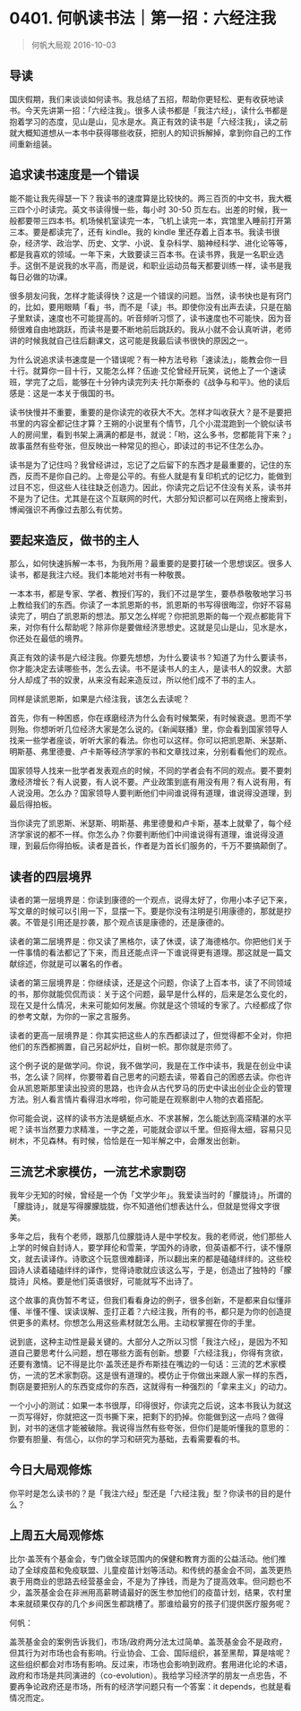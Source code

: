 # 0401. 何帆读书法｜第一招：六经注我
> 何帆大局观
2016-10-03

## 导读
国庆假期，我们来谈谈如何读书。我总结了五招，帮助你更轻松、更有收获地读书。今天先讲第一招：「六经注我」。很多人读书都是「我注六经」，读什么书都是抱着学习的态度，见山是山，见水是水。真正有效的读书是「六经注我」，读之前就大概知道想从一本书中获得哪些收获，把别人的知识拆解掉，拿到你自己的工作间重新组装。

## 追求读书速度是一个错误
能不能让我先得瑟一下？我读书的速度算是比较快的。两三百页的中文书，我大概三四个小时读完。英文书读得慢一些，每小时 30-50 页左右。出差的时候，我一般都要带三四本书。机场候机室读完一本，飞机上读完一本，宾馆里入睡前打开第三本。要是都读完了，还有 kindle。我的 kindle 里还存着上百本书。我读书很杂，经济学、政治学、历史、文学、小说、复杂科学、脑神经科学、进化论等等，都是我喜欢的领域。一年下来，大致要读三百本书。在读书界，我是一名职业选手。这倒不是说我的水平高，而是说，和职业运动员每天都要训练一样，读书是我每日必做的功课。

很多朋友问我，怎样才能读得快？这是一个错误的问题。当然，读书快也是有窍门的，比如，要用眼睛「看」书，而不是「读」书。即使你没有出声去读，只是在脑子里默读，速度也不可能提高的。听音频听习惯了，读书速度也不可能快，因为音频很难自由地跳跃，而读书是要不断地前后跳跃的。我从小就不会认真听讲，老师讲的时候我就自己往后翻课文，这可能是我最后读书很快的原因之一。

为什么说追求读书速度是一个错误呢？有一种方法号称「速读法」，能教会你一目十行。就算你一目十行，又能怎么样？伍迪·艾伦曾经开玩笑，说他上了一个速读班，学完了之后，能够在十分钟内读完列夫·托尔斯泰的《战争与和平》。他的读后感是：这是一本关于俄国的书。

读书快慢并不重要，重要的是你读完的收获大不大。怎样才叫收获大？是不是要把书里的内容全都记住才算？王朔的小说里有个情节，几个小混混跑到一个貌似读书人的房间里，看到书架上满满的都是书，就说：「哟，这么多书，您都能背下来？」故事虽然有些夸张，但反映出一种常见的担心，即读过的书记不住怎么办。

读书是为了记住吗？我曾经讲过，忘记了之后留下的东西才是最重要的，记住的东西，反而不是你自己的。上帝是公平的。有些人就是有复印机式的记忆力，能做到过目不忘，但这些人往往缺乏创造力。因此，你读完之后记不住没有关系，读书并不是为了记住。尤其是在这个互联网的时代，大部分知识都可以在网络上搜索到，博闻强识不再像过去那么有优势。

## 要起来造反，做书的主人
那么，如何快速拆解一本书，为我所用？最重要的是要打破一个思想误区。很多人读书，都是我注六经。我们本能地对书有一种敬畏。

一本本书，都是专家、学者、教授们写的，我们不过是学生，要恭恭敬敬地学习书上教给我们的东西。你读了一本凯恩斯的书，凯恩斯的书写得很晦涩，你好不容易读完了，明白了凯恩斯的想法。那又怎么样呢？你把凯恩斯的每一个观点都能背下来，对你有什么帮助呢？除非你是要做经济思想史。这就是见山是山，见水是水，你还处在最低的境界。

真正有效的读书是六经注我。你要先想想，为什么要读书？知道了为什么要读书，你才能决定去读哪些书，怎么去读。书不是读书人的主人，是读书人的奴隶。大部分人却成了书的奴隶，从来没有起来造反过，所以他们成不了书的主人。

同样是读凯恩斯，如果是六经注我，该怎么去读呢？

首先，你有一种困惑，你在琢磨经济为什么会有时候繁荣，有时候衰退。思而不学则殆。你想听听几位经济大家是怎么说的。《新闻联播》里，你会看到国家领导人找来一些学者座谈，听听大家的看法。你也可以这样。你可以把凯恩斯、米瑟斯、明斯基、弗里德曼、卢卡斯等经济学家的书和文章找过来，分别看看他们的观点。

国家领导人找来一批学者发表观点的时候，不同的学者会有不同的观点。要不要刺激经济增长？有人说要，有人说不要。产业政策到底有用没有用？有人说有用，有人说没用。怎么办？国家领导人要判断他们中间谁说得有道理，谁说得没道理，到最后得拍板。

当你读完了凯恩斯、米瑟斯、明斯基、弗里德曼和卢卡斯，基本上就晕了，每个经济学家说的都不一样。你怎么办？你要判断他们中间谁说得有道理，谁说得没道理，到最后你得拍板。读者是首长，作者是为首长们服务的，千万不要搞颠倒了。

## 读者的四层境界
读者的第一层境界是：你读到康德的一个观点，说得太好了，你用小本子记下来，写文章的时候可以引用一下，显摆一下。要是你没有注明是引用康德的，那就是抄袭。不管是引用还是抄袭，那个观点该是康德的，还是康德的。

读者的第二层境界是：你又读了黑格尔，读了休谟，读了海德格尔。你把他们关于一件事情的看法都记了下来，而且还能点评一下谁说得更有道理。那这就是一篇文献综述，你就是可以署名的作者。

读者的第三层境界是：你继续读，还是这个问题，你读了上百本书，读了不同领域的书，那你就能侃侃而谈：关于这个问题，最早是什么样的，后来是怎么变化的，现在又是什么情况，未来可能如何发展。你就是这个领域的专家了。六经都成了你的参考文献，为你的一家之言服务。

读者的更高一层境界是：你其实把这些人的东西都读过了，但觉得都不全对，你把他们的东西都搁置，自己另起炉灶，自树一帜。那你就是宗师了。

这个例子说的是做学问。你说，我不做学问，我是在工作中读书，我是在创业中读书，怎么读？同样，你要带着自己思考的问题去读，带着自己的困惑去读。你也许会从凯恩斯那里读出投资的思路，也许会从古代罗马的历史中读出创业企业的管理方法。别人看言情片看得泪水哗啦，你可能是在观察剧中人物的衣着搭配。

你可能会说，这样的读书方法是蜻蜓点水、不求甚解，怎么能达到高深精湛的水平呢？读书当然要力求精准，一字之差，可能就会谬以千里。但抠得太细，容易只见树木，不见森林。有时候，恰恰是在一知半解之中，会爆发出创新。

## 三流艺术家模仿，一流艺术家剽窃
我年少无知的时候，曾经是一个伪「文学少年」。我爱读当时的「朦胧诗」。所谓的「朦胧诗」，就是写得朦朦胧胧，你不知道他们想表达什么，但就是觉得文字很美。

多年之后，我有个老师，跟那几位朦胧诗人是中学校友。我的老师说，他们那些人上学的时候自封诗人，要学拜伦和雪莱，学国外的诗歌，但英语都不行，读不懂原文，就去读译作。诗歌这个玩意很难翻译，所以翻出来的都是磕磕绊绊的。这些校园诗人读着磕磕绊绊的译作，觉得诗歌就应该这么写，于是，创造出了独特的「朦胧诗」风格。要是他们英语很好，可能就写不出诗了。

这个故事的真伪暂不考证，但我们看看身边的例子，很多创新，不是都来自似懂非懂、半懂不懂、误读误解、歪打正着？六经注我，所有的书，都只是为你的创造提供更多的素材。你想怎么用这些素材就怎么用。主动权掌握在你的手里。

说到底，这种主动性是最关键的。大部分人之所以习惯「我注六经」，是因为不知道自己要思考什么问题，想在哪些方面有创新。想要「六经注我」，你得有贪欲，还要有激情。记不得是比尔·盖茨还是乔布斯挂在嘴边的一句话：三流的艺术家模仿，一流的艺术家剽窃。这是很有道理的。模仿止于你做出来跟人家一样的东西，剽窃是要把别人的东西变成你的东西，这就得有一种强烈的「拿来主义」的动力。

一个小小的测试：如果一本书很厚，印得很好，你读完之后说，这本书我认为就这一页写得好，你就把这一页书撕下来，把剩下的扔掉。你能做到这一点吗？做得到，对书的迷信才能被破除。我说得当然有些夸张，但你们是能听懂我的意思的：你要有胆量、有信心，以你的学习和研究为基础，去看需要看的书。

## 今日大局观修炼
你平时是怎么读书的？是「我注六经」型还是「六经注我」型？你读书的目的是什么？

## 上周五大局观修炼
比尔·盖茨有个基金会，专门做全球范围内的保健和教育方面的公益活动。他们推动了全球疫苗和免疫联盟、儿童疫苗计划等活动。和传统的基金会不同，盖茨更热衷于用商业的思路去经营基金会，不是为了挣钱，而是为了提高效率。但问题也不少，盖茨基金会在非洲用高薪聘请最好的医生参加他们的疫苗计划，结果，农村里本来就硕果仅存的几个乡间医生都跳槽了。那谁给最穷的孩子们提供医疗服务呢？

何帆：

盖茨基金会的案例告诉我们，市场/政府两分法太过简单。盖茨基金会不是政府，但其行为对市场也会有影响。行业协会、工会、国际组织，甚至黑帮，算是啥呢？这些组织都会对市场有影响。反过来，市场也会影响到政府。套用进化论的术语，政府和市场是共同演进的（co-evolution）。我给学习经济学的朋友一点忠告，不要再争论政府还是市场，所有的经济学问题只有一个答案：it depends，也就是看情况而定。


